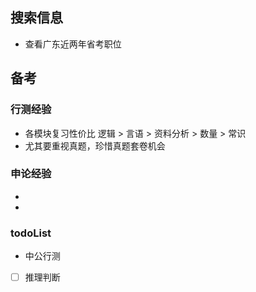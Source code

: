## 搜索信息
+ 查看广东近两年省考职位



## 备考
### 行测经验
+ 各模块复习性价比 逻辑 > 言语 > 资料分析 > 数量 > 常识
+ 尤其要重视真题，珍惜真题套卷机会

### 申论经验
+ 
+ 

### todoList
+ 中公行测 
- [ ] 推理判断